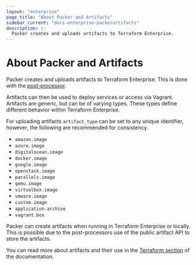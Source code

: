 ```yaml
---
layout: "enterprise"
page_title: "About Packer and Artifacts"
sidebar_current: "docs-enterprise-packerartifacts"
description: |-
  Packer creates and uploads artifacts to Terraform Enterprise.
---
```


# About Packer and Artifacts

Packer creates and uploads artifacts to Terraform Enterprise. This is done
with the [post-processor](https://packer.io/docs/post-processors/atlas.html).

Artifacts can then be used to deploy services or access
via Vagrant. Artifacts are generic, but can be of varying types.
These types define different behavior within Terraform Enterprise.

For uploading artifacts `artifact_type` can be set to any
unique identifier, however, the following are recommended for consistency.

- `amazon.image`
- `azure.image`
- `digitalocean.image`
- `docker.image`
- `google.image`
- `openstack.image`
- `parallels.image`
- `qemu.image`
- `virtualbox.image`
- `vmware.image`
- `custom.image`
- `application.archive`
- `vagrant.box`

Packer can create artifacts when running in Terraform Enterprise or locally.
This is possible due to the post-processors use of the public
artifact API to store the artifacts.

You can read more about artifacts and their use in the [Terraform section](/docs/enterprise/)
of the documentation.
